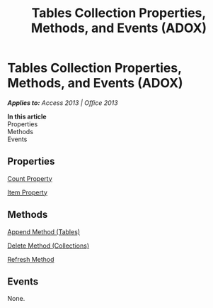 ﻿---
title: Tables Collection Properties, Methods, and Events (ADOX)
TOCTitle: Tables Collection Properties, Methods, and Events (ADOX)
ms:assetid: 0459dc60-3084-7bf3-bd83-c0dc197fd24d
ms:mtpsurl: https://msdn.microsoft.com/en-us/library/JJ248806(v=office.15)
ms:contentKeyID: 48543009
ms.date: 09/18/2015
mtps_version: v=office.15
---

# Tables Collection Properties, Methods, and Events (ADOX)


_**Applies to:** Access 2013 | Office 2013_

**In this article**  
Properties  
Methods  
Events  

## Properties

[Count Property](count-property-ado.md)

[Item Property](item-property-ado.md)

## Methods

[Append Method (Tables)](append-method-adox-tables.md)

[Delete Method (Collections)](delete-method-adox-collections.md)

[Refresh Method](refresh-method-ado.md)

## Events

None.

